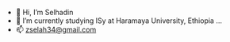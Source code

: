 - 👋 Hi, I’m Selhadin
- 🌱 I’m currently studying ISy at Haramaya University, Ethiopia ...
- 📫 zselah34@gmail.com

<!---
selahabdu/selahabdu is a ✨ special ✨ repository because its `README.md` (this file) appears on your GitHub profile.
You can click the Preview link to take a look at your changes.
--->
